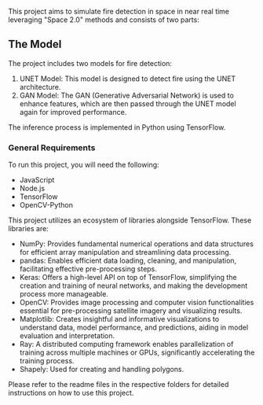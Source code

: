 This project aims to simulate fire detection in space in near real time leveraging "Space 2.0" methods and consists of two parts: 

## The Model
The project includes two models for fire detection:

1. UNET Model: This model is designed to detect fire using the UNET architecture.
2. GAN Model: The GAN (Generative Adversarial Network) is used to enhance features, which are then passed through the UNET model again for improved performance.

The inference process is implemented in Python using TensorFlow.

### General Requirements
To run this project, you will need the following:

- JavaScript
- Node.js
- TensorFlow
- OpenCV-Python

This project utilizes an ecosystem of libraries alongside TensorFlow. These libraries are:

- NumPy: Provides fundamental numerical operations and data structures for efficient array manipulation and streamlining data processing.
- pandas: Enables efficient data loading, cleaning, and manipulation, facilitating effective pre-processing steps.
- Keras: Offers a high-level API on top of TensorFlow, simplifying the creation and training of neural networks, and making the development process more manageable.
- OpenCV: Provides image processing and computer vision functionalities essential for pre-processing satellite imagery and visualizing results.
- Matplotlib: Creates insightful and informative visualizations to understand data, model performance, and predictions, aiding in model evaluation and interpretation.
- Ray: A distributed computing framework enables parallelization of training across multiple machines or GPUs, significantly accelerating the training process.
- Shapely: Used for creating and handling polygons.

Please refer to the readme files in the respective folders for detailed instructions on how to use this project.
